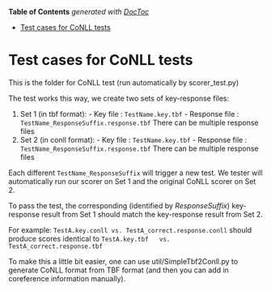 <!-- START doctoc generated TOC please keep comment here to allow auto update -->
<!-- DON'T EDIT THIS SECTION, INSTEAD RE-RUN doctoc TO UPDATE -->
**Table of Contents**  *generated with [DocToc](https://github.com/thlorenz/doctoc)*

- [Test cases for CoNLL tests](#test-cases-for-conll-tests)

<!-- END doctoc generated TOC please keep comment here to allow auto update -->

Test cases for CoNLL tests
==========================
This is the folder for CoNLL test (run automatically by scorer_test.py)

The test works this way, we create two sets of key-response files:

 1. Set 1 (in tbf format):
        - Key file : `TestName.key.tbf`
        - Response file : `TestName_ResponseSuffix.response.tbf`
            There can be multiple response files
 2. Set 2 (in conll format):
        - Key file : `TestName.key.tbf`
        - Response file : `TestName_ResponseSuffix.response.tbf`
            There can be multiple response files

Each different `TestName_ResponseSuffix` will trigger a new
test. We tester will automatically run our scorer on Set 1 and
the original CoNLL scorer on Set 2.

To pass the test, the corresponding (identified by *ResponseSuffix*)
key-response result from Set  1 should match the key-response result
from Set 2.

For example:
`TestA.key.conll vs. TestA_correct.response.conll`
should produce scores identical to
`TestA.key.tbf   vs. TestA_correct.response.tbf`

   
To make this a little bit easier, one can use util/SimpleTbf2Conll.py
to generate CoNLL format from TBF format (and then you can add in 
coreference information manually).